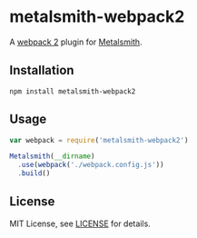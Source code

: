 # metalsmith-webpack2

A [webpack 2][webpack] plugin for [Metalsmith][metalsmith].

## Installation

```
npm install metalsmith-webpack2
```

## Usage

```js
var webpack = require('metalsmith-webpack2')

Metalsmith(__dirname)
  .use(webpack('./webpack.config.js'))
  .build()
```
## License

MIT License, see [LICENSE](https://github.com/blakeandrewwood/metalsmith-webpack2/blob/master/LICENSE.md) for details.

[metalsmith]: http://www.metalsmith.io/
[webpack]: http://webpack.github.io/
[webpack configuration]: http://webpack.github.io/docs/configuration.html